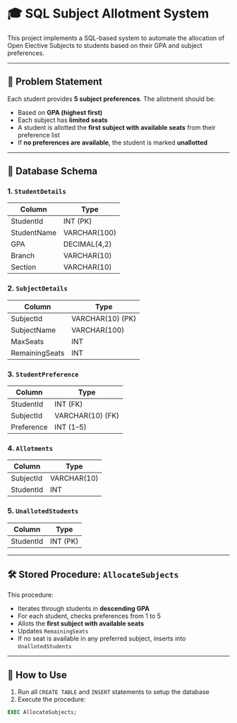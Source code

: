 # 🎓 SQL Subject Allotment System

This project implements a SQL-based system to automate the allocation of Open Elective Subjects to students based on their GPA and subject preferences.

---

## 📌 Problem Statement

Each student provides **5 subject preferences**. The allotment should be:
- Based on **GPA (highest first)**
- Each subject has **limited seats**
- A student is allotted the **first subject with available seats** from their preference list
- If **no preferences are available**, the student is marked **unallotted**

---

## 🧱 Database Schema

### 1. `StudentDetails`
| Column       | Type         |
|--------------|--------------|
| StudentId    | INT (PK)     |
| StudentName  | VARCHAR(100) |
| GPA          | DECIMAL(4,2) |
| Branch       | VARCHAR(10)  |
| Section      | VARCHAR(10)  |

### 2. `SubjectDetails`
| Column         | Type         |
|----------------|--------------|
| SubjectId      | VARCHAR(10) (PK) |
| SubjectName    | VARCHAR(100) |
| MaxSeats       | INT          |
| RemainingSeats | INT          |

### 3. `StudentPreference`
| Column     | Type         |
|------------|--------------|
| StudentId  | INT (FK)     |
| SubjectId  | VARCHAR(10) (FK) |
| Preference | INT (1–5)    |

### 4. `Allotments`
| Column     | Type         |
|------------|--------------|
| SubjectId  | VARCHAR(10)  |
| StudentId  | INT          |

### 5. `UnallotedStudents`
| Column     | Type         |
|------------|--------------|
| StudentId  | INT (PK)     |

---

## 🛠️ Stored Procedure: `AllocateSubjects`

This procedure:
- Iterates through students in **descending GPA**
- For each student, checks preferences from 1 to 5
- Allots the **first subject with available seats**
- Updates `RemainingSeats`
- If no seat is available in any preferred subject, inserts into `UnallotedStudents`

---

## 🚀 How to Use

1. Run all `CREATE TABLE` and `INSERT` statements to setup the database
2. Execute the procedure:
```sql
EXEC AllocateSubjects;
